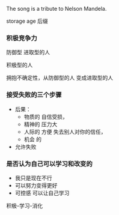 The song is a tribute to Nelson Mandela.

storage age  后缀

### 积极竞争力

防御型 进取型的人

积极型的人

拥抱不确定性，从防御型的人 变成进取型的人

### 接受失败的三个步骤

- 后果：
  - 物质的 自信受损，
  - 精神的 压力大
  - 人际的 方便 失去别人对你的信任，
  -  机会 的
- 允许失败



### 是否认为自己可以学习和改变的

- 我只是现在不行
- 可以努力变得更好
- 可控感 可以让自己学习



积极-学习-消化